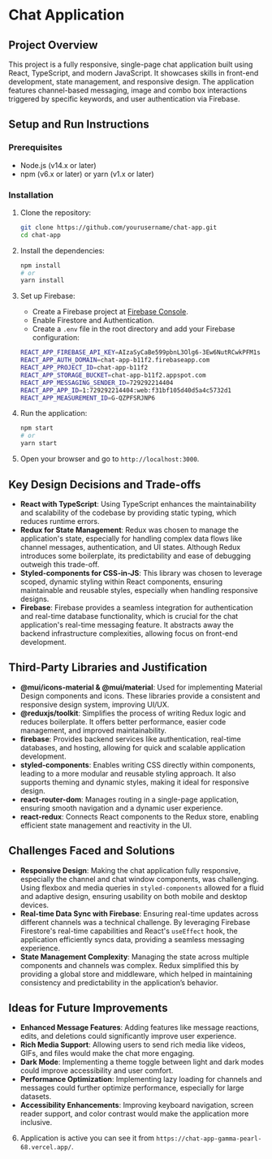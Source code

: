 # Chat Application

## Project Overview

This project is a fully responsive, single-page chat application built using React, TypeScript, and modern JavaScript. It showcases skills in front-end development, state management, and responsive design. The application features channel-based messaging, image and combo box interactions triggered by specific keywords, and user authentication via Firebase.

## Setup and Run Instructions

### Prerequisites

- Node.js (v14.x or later)
- npm (v6.x or later) or yarn (v1.x or later)

### Installation

1. Clone the repository:
    ```bash
    git clone https://github.com/yourusername/chat-app.git
    cd chat-app
    ```

2. Install the dependencies:
    ```bash
    npm install
    # or
    yarn install
    ```

3. Set up Firebase:
    - Create a Firebase project at [Firebase Console](https://console.firebase.google.com/).
    - Enable Firestore and Authentication.
    - Create a `.env` file in the root directory and add your Firebase configuration:

    ```bash
    REACT_APP_FIREBASE_API_KEY=AIzaSyCaBe599pbnL3Olg6-3Ew6NutRCwkPFM1s
    REACT_APP_AUTH_DOMAIN=chat-app-b11f2.firebaseapp.com
    REACT_APP_PROJECT_ID=chat-app-b11f2
    REACT_APP_STORAGE_BUCKET=chat-app-b11f2.appspot.com
    REACT_APP_MESSAGING_SENDER_ID=729292214404
    REACT_APP_APP_ID=1:729292214404:web:f31bf105d40d5a4c5732d1
    REACT_APP_MEASUREMENT_ID=G-QZPFSRJNP6
    ```

4. Run the application:
    ```bash
    npm start
    # or
    yarn start
    ```

5. Open your browser and go to `http://localhost:3000`.

## Key Design Decisions and Trade-offs

- **React with TypeScript**: Using TypeScript enhances the maintainability and scalability of the codebase by providing static typing, which reduces runtime errors.
- **Redux for State Management**: Redux was chosen to manage the application's state, especially for handling complex data flows like channel messages, authentication, and UI states. Although Redux introduces some boilerplate, its predictability and ease of debugging outweigh this trade-off.
- **Styled-components for CSS-in-JS**: This library was chosen to leverage scoped, dynamic styling within React components, ensuring maintainable and reusable styles, especially when handling responsive designs.
- **Firebase**: Firebase provides a seamless integration for authentication and real-time database functionality, which is crucial for the chat application's real-time messaging feature. It abstracts away the backend infrastructure complexities, allowing focus on front-end development.

## Third-Party Libraries and Justification

- **@mui/icons-material & @mui/material**: Used for implementing Material Design components and icons. These libraries provide a consistent and responsive design system, improving UI/UX.
- **@reduxjs/toolkit**: Simplifies the process of writing Redux logic and reduces boilerplate. It offers better performance, easier code management, and improved maintainability.
- **firebase**: Provides backend services like authentication, real-time databases, and hosting, allowing for quick and scalable application development.
- **styled-components**: Enables writing CSS directly within components, leading to a more modular and reusable styling approach. It also supports theming and dynamic styles, making it ideal for responsive design.
- **react-router-dom**: Manages routing in a single-page application, ensuring smooth navigation and a dynamic user experience.
- **react-redux**: Connects React components to the Redux store, enabling efficient state management and reactivity in the UI.

## Challenges Faced and Solutions

- **Responsive Design**: Making the chat application fully responsive, especially the channel and chat window components, was challenging. Using flexbox and media queries in `styled-components` allowed for a fluid and adaptive design, ensuring usability on both mobile and desktop devices.
- **Real-time Data Sync with Firebase**: Ensuring real-time updates across different channels was a technical challenge. By leveraging Firebase Firestore's real-time capabilities and React's `useEffect` hook, the application efficiently syncs data, providing a seamless messaging experience.
- **State Management Complexity**: Managing the state across multiple components and channels was complex. Redux simplified this by providing a global store and middleware, which helped in maintaining consistency and predictability in the application’s behavior.

## Ideas for Future Improvements

- **Enhanced Message Features**: Adding features like message reactions, edits, and deletions could significantly improve user experience.
- **Rich Media Support**: Allowing users to send rich media like videos, GIFs, and files would make the chat more engaging.
- **Dark Mode**: Implementing a theme toggle between light and dark modes could improve accessibility and user comfort.
- **Performance Optimization**: Implementing lazy loading for channels and messages could further optimize performance, especially for large datasets.
- **Accessibility Enhancements**: Improving keyboard navigation, screen reader support, and color contrast would make the application more inclusive.

6. Application is active you can see it from `https://chat-app-gamma-pearl-68.vercel.app/`.